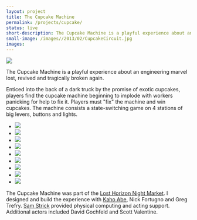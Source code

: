 ```yaml
---
layout: project
title: The Cupcake Machine
permalink: /projects/cupcake/
status: live
short-description: The Cupcake Machine is a playful experience about an engineering marvel lost, revived and tragically broken again.
small-image: /images//2013/02/CupcakeCircuit.jpg
images:
---
```


<img src="{{ site.baseurl }}/images//2013/02/Screen-Shot-2013-02-09-at-12.54.36-AM.jpg"  />

The Cupcake Machine is a playful experience about an engineering marvel lost, revived and tragically broken again. 

Enticed into the back of a dark truck by the promise of exotic cupcakes, players find the cupcake machine beginning to implode with workers panicking for help to fix it. Players must "fix" the machine and win cupcakes. The machine consists a state-switching game on 4 stations of big levers, buttons and lights. 

<ul class="medium-block-grid-2 large-block-grid-3">

<li>
<img src="{{ site.baseurl }}/images//2013/02/CupcakeCircuit.jpg" />
</li>

<li>
<img  src="{{ site.baseurl }}/images//2013/02/IMG_3794.jpg"  />
</li>

<li>
<img src="{{ site.baseurl }}/images//2013/02/IMG_3797.jpg"  />
</li>

<li>
<img c src="{{ site.baseurl }}/images//2013/02/IMG_3800.jpg"  />
</li>

<li>
<img  src="{{ site.baseurl }}/images//2013/02/IMG_3837.jpg"  />
</li>

<li>
<img  src="{{ site.baseurl }}/images//2013/02/Screen-Shot-2013-02-09-at-1.03.31-AM.jpg"  />
</li>

<li>
<img  src="{{ site.baseurl }}/images//2013/02/Screen-Shot-2013-02-09-at-1.14.14-AM.jpg"  />
</li>

<li>
<img src="{{ site.baseurl }}/images//2013/02/Screen-Shot-2013-02-09-at-1.14.52-AM.jpg"  />
</li>

<li>
<img  src="{{ site.baseurl }}/images//2013/02/Screen-Shot-2013-02-09-at-1.13.22-AM.jpg"  />
</li>
</ul>


The Cupcake Machine was part of the <a href="http://www.nytimes.com/2011/04/24/arts/design/lost-horizon-night-market-brooklyns-theater-of-the-bizarre.html?pagewanted=all&_r=0" target="_blank">Lost Horizon Night Market</a>. I designed and build the experience with <a href="http://kahoabe.net/" target="_blank">Kaho Abe</a>, Nick Fortugno and Greg Trefry. <a href="http://www.imadethisthing.net/" target="_blank">Sam Strick</a> provided physical computing and acting support. Additional actors included David Gochfeld and Scott Valentine.